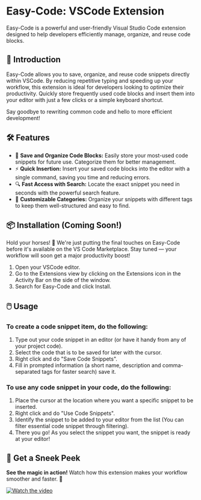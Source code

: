 # Easy-Code: VSCode Extension

Easy-Code is a powerful and user-friendly Visual Studio Code extension designed to help developers efficiently manage, organize, and reuse code blocks.

## 🚀 Introduction

Easy-Code allows you to save, organize, and reuse code snippets directly within VSCode. By reducing repetitive typing and speeding up your workflow, this extension is ideal for developers looking to optimize their productivity. Quickly store frequently used code blocks and insert them into your editor with just a few clicks or a simple keyboard shortcut.

Say goodbye to rewriting common code and hello to more efficient development!

## 🛠️ Features

- 💾 **Save and Organize Code Blocks:** Easily store your most-used code snippets for future use. Categorize them for better management.
- ⚡ **Quick Insertion:** Insert your saved code blocks into the editor with a single command, saving you time and reducing errors.
- 🔍 **Fast Access with Search:** Locate the exact snippet you need in seconds with the powerful search feature.
- 📂 **Customizable Categories:** Organize your snippets with different tags to keep them well-structured and easy to find.

## 📦 Installation (Coming Soon!)

Hold your horses! 🐎 We're just putting the final touches on Easy-Code before it's available on the VS Code Marketplace. Stay tuned — your workflow will soon get a major productivity boost!

1. Open your VSCode editor.
2. Go to the Extensions view by clicking on the Extensions icon in the Activity Bar on the side of the window.
3. Search for Easy-Code and click Install.

## 🖱️ Usage

### To create a code snippet item, do the following:

1. Type out your code snippet in an editor (or have it handy from any of your project code).
2. Select the code that is to be saved for later with the cursor.
3. Right click and do "Save Code Snippets".
4. Fill in prompted information (a short name, description and comma-separated tags for faster search) save it.

### To use any code snippet in your code, do the following:

1. Place the cursor at the location where you want a specific snippet to be inserted.
2. Right click and do "Use Code Snippets".
3. Identify the snippet to be added to your editor from the list (You can filter essential code snippet through filtering).
4. There you go! As you select the snippet you want, the snippet is ready at your editor!

## 🎥 Get a Sneek Peek

**See the magic in action!** Watch how this extension makes your workflow smoother and faster. 🎯

[![Watch the video](https://img.youtube.com/vi/9mp9yTiicsg/maxresdefault.jpg)](https://youtu.be/9mp9yTiicsg)

